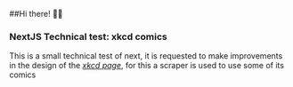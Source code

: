 ##Hi there! 👋🏻

### NextJS Technical test: xkcd comics

This is a small technical test of next, it is requested to make improvements in the design of the [*xkcd page*](xkcd.com), for this a scraper is used to use some of its comics
